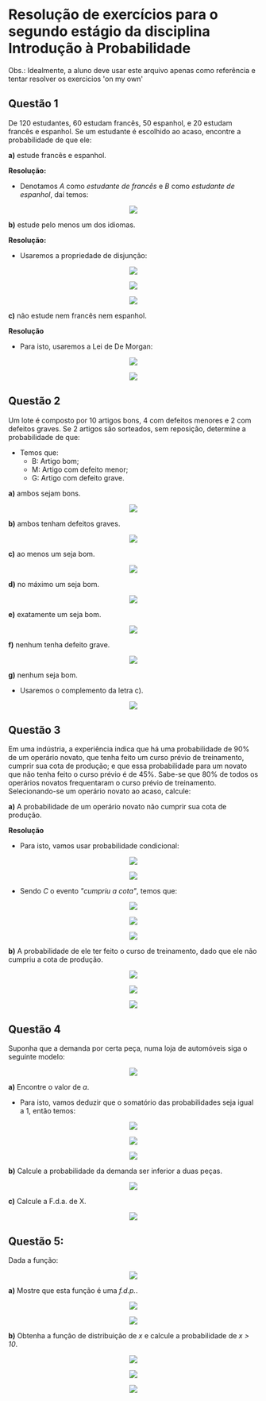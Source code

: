 # Resolução de exercícios para o segundo estágio da disciplina Introdução à Probabilidade
Obs.: Idealmente, a aluno deve usar este arquivo apenas como referência e tentar resolver os exercicios 'on my own'

## Questão 1
De 120 estudantes, 60 estudam francês, 50 espanhol, e 20 estudam francês e espanhol. Se um estudante é escolhido ao acaso, encontre a probabilidade de que ele:

**a)** estude francês e espanhol.

**Resolução:**

  - Denotamos *A* como *estudante de francês* e *B* como *estudante de espanhol*, daí temos:
 <p align="center"> 
  <img src="http://latex.codecogs.com/gif.latex?%5Cfn_cm%20%5Csmall%20P%28A%5Ccap%20B%29%20%3D%20%5Cfrac%7B20%7D%7B120%7D%20%3D%20%5Cfrac%7B1%7D%7B6%7D">
</p>

**b)** estude pelo menos um dos idiomas.

**Resolução:**

  - Usaremos a propriedade de disjunção:
   <p align="center"> 
  <img src="http://latex.codecogs.com/gif.latex?%5Cfn_cm%20%5Csmall%20P%28A%5Ccup%20B%20%29%20%3D%20P%28A%29%20&plus;P%28B%29%20-%20P%28A%5Ccap%20B%29">
</p>
  <p align="center"> 
  <img src="http://latex.codecogs.com/gif.latex?%5Cfn_cm%20%5Csmall%20P%28A%5Ccup%20B%20%29%20%3D%20%5Cfrac%7B60%7D%7B120%7D%20&plus;%20%5Cfrac%7B50%7D%7B120%7D-%20%5Cfrac%7B1%7D%7B6%7D">
</p>
  <p align="center"> 
  <img src="http://latex.codecogs.com/gif.latex?%5Cfn_cm%20%5Csmall%20P%28A%5Ccup%20B%20%29%20%3D%20%5Cfrac%7B3%7D%7B4%7D">
</p>

**c)** não estude nem francês nem espanhol.

**Resolução** 
  
  - Para isto, usaremos a Lei de De Morgan:
   <p align="center"> 
  <img src="http://latex.codecogs.com/gif.latex?%5Cfn_cm%20%5Csmall%20P%28%5Cbar%7BA%7D%5Ccap%20%5Cbar%7BB%7D%29%20%3D%20P%5Coverline%7B%28A%5Ccup%20B%29%7D">
</p>
  <p align="center"> 
  <img src="http://latex.codecogs.com/gif.latex?%5Cfn_cm%20%5Csmall%20P%5Coverline%7B%28A%5Ccup%20B%29%7D%20%3D%201%20-%20P%28A%5Ccup%20B%29%20%3D%20%5Cfrac%7B1%7D%7B4%7D">
</p>

## Questão 2 
Um lote é composto por 10 artigos bons, 4 com defeitos menores e 2 com defeitos graves. Se 2 artigos são sorteados, sem reposição, determine a probabilidade de que:
  - Temos que:
    - B: Artigo bom;
    - M: Artigo com defeito menor;
    - G: Artigo com defeito grave.
    

**a)** ambos sejam bons.
 <p align="center"> 
  <img src="http://latex.codecogs.com/gif.latex?%5Cfn_cm%20%5Csmall%20P%28B%5Ccap%20B%29%20%3D%20%5Cfrac%7B10%7D%7B16%7D.%5Cfrac%7B9%7D%7B15%7D%20%3D%20%5Cfrac%7B3%7D%7B8%7D">
</p>

**b)** ambos tenham defeitos graves.
<p align="center"> 
  <img src="http://latex.codecogs.com/gif.latex?%5Cfn_cm%20%5Csmall%20P%28G%5Ccap%20G%29%20%3D%20%5Cfrac%7B2%7D%7B16%7D.%5Cfrac%7B1%7D%7B15%7D%20%3D%20%5Cfrac%7B1%7D%7B120%7D">
</p>

**c)** ao menos um seja bom.
<p align="center"> 
  <img src="http://latex.codecogs.com/gif.latex?%5Cfn_cm%20%5Csmall%20P%28B%29%20&plus;%20P%28M%5Ccap%20B%29%20&plus;%20P%28G%5Ccap%20B%29%20%3D%20%5Cfrac%7B10%7D%7B16%7D%20&plus;%20%5Cfrac%7B4%7D%7B16%7D.%5Cfrac%7B10%7D%7B15%7D&plus;%5Cfrac%7B2%7D%7B16%7D.%5Cfrac%7B10%7D%7B15%7D%20%3D%20%5Cfrac%7B7%7D%7B8%7D">
</p>

**d)** no máximo um seja bom.
<p align="center"> 
  <img src="http://latex.codecogs.com/gif.latex?%5Cfn_cm%20%5Csmall%20P%5Coverline%7B%28B%5Ccap%20B%29%7D%20%3D%201%20-%20P%28B%5Ccap%20B%29%20%3D%20%5Cfrac%7B5%7D%7B8%7D">
</p>

**e)** exatamente um seja bom.
<p align="center"> 
  <img src="http://latex.codecogs.com/gif.latex?%5Cfn_cm%20%5Csmall%20P%28B%5Ccap%20M%29%20&plus;P%28B%5Ccap%20G%29%20&plus;P%28M%5Ccap%20B%29%20&plus;P%28G%5Ccap%20B%29%20%3D%20%5Cfrac%7B1%7D%7B2%7D">
</p>

**f)** nenhum tenha defeito grave.
<p align="center"> 
  <img src="http://latex.codecogs.com/gif.latex?%5Cfn_cm%20%5Csmall%20P%28B%5Ccap%20B%29%20&plus;P%28B%5Ccap%20M%29%20&plus;P%28M%5Ccap%20B%29%20&plus;P%28M%5Ccap%20M%29%20%3D%20%5Cfrac%7B31%7D%7B40%7D">
</p>

**g)** nenhum seja bom.
  - Usaremos o complemento da letra c).
<p align="center"> 
  <img src="http://latex.codecogs.com/gif.latex?%5Cfn_cm%20%5Csmall%20P%28%5Coverline%7Bc%7D%29%20%3D%201%20-%20P%28c%29%20%3D%20%5Cfrac%7B1%7D%7B8%7D">
</p>

## Questão 3
Em uma indústria, a experiência indica que há uma probabilidade de 90% de um operário novato, que tenha feito um curso prévio de treinamento, cumprir sua cota de produção; e que essa probabilidade para um novato que não tenha feito o curso prévio é de 45%. Sabe-se que 80% de todos os operários novatos frequentaram o curso prévio de treinamento. Selecionando-se um operário novato ao acaso, calcule:

**a)** A probabilidade de um operário novato não cumprir sua cota de produção.

**Resolução**

  - Para isto, vamos usar probabilidade condicional:
  <p align="center"> 
  <img src="http://latex.codecogs.com/gif.latex?%5Cfn_cm%20%5Csmall%20P%28N_%7Bc%7D%29%20%3D%2080%5C%25">
</p>

<p align="center"> 
  <img src="http://latex.codecogs.com/gif.latex?%5Cfn_cm%20%5Csmall%20P%28N_%7Bs%7D%29%20%3D%2020%5C%25">
</p>

  - Sendo *C* o evento *"cumpriu a cota"*, temos que:
  <p align="center"> 
  <img src="http://latex.codecogs.com/gif.latex?%5Cfn_cm%20%5Csmall%20P%28C%29%20%3D%20P%28N_%7Bc%7D%29.P%28C%7CN_%7Bc%7D%29&plus;P%28N_%7Bs%7D%29.P%28C%7CN_%7Bs%7D%29">
</p>

<p align="center"> 
  <img src="http://latex.codecogs.com/gif.latex?%5Cfn_cm%20%5Csmall%20P%28C%29%20%3D%200.8*0.9&plus;0.2*0.45">
</p>

<p align="center"> 
  <img src="http://latex.codecogs.com/gif.latex?%5Cfn_cm%20%5Csmall%20P%28C%29%20%3D%200.81">
</p>

**b)** A probabilidade de ele ter feito o curso de treinamento, dado que ele não cumpriu a cota de produção.

<p align="center"> 
  <img src="http://latex.codecogs.com/gif.latex?%5Cfn_cm%20%5Csmall%20P%28N_%7Bc%7D%7CC%29%20%3D%20%5Cfrac%7BP%28%5Coverline%7BC%7D%7CN_%7Bc%7D%29.P%28N_%7Bc%7D%29%7D%7BP%28%5Coverline%7BC%7D%29%7D">
</p>

<p align="center"> 
  <img src="http://latex.codecogs.com/gif.latex?%5Cfn_cm%20%5Csmall%20P%28N_%7Bc%7D%7CC%29%20%3D%20%5Cfrac%7B0.1*0.8%7D%7B0.19%7D">
</p>

<p align="center"> 
  <img src="http://latex.codecogs.com/gif.latex?%5Cfn_cm%20%5Csmall%20P%28N_%7Bc%7D%7CC%29%20%3D%200.421">
</p>

## Questão 4
Suponha que a demanda por certa peça, numa loja de automóveis siga o seguinte modelo:
<p align="center"> 
  <img src="http://latex.codecogs.com/gif.latex?%5Cfn_cm%20%5Csmall%20P%28X%3Dk%29%20%3D%5Cfrac%7Ba*2%5E%7Bk%7D%7D%7Bk%21%7D%2C%20k%20%3D%201%2C%202%2C%203%2C%204.">
</p>

**a)** Encontre o valor de *a*.

  - Para isto, vamos deduzir que o somatório das probabilidades seja igual a 1, então temos:
  <p align="center"> 
  <img src="http://latex.codecogs.com/gif.latex?%5Cfn_cm%20%5Csmall%20P%28X%3Dk%29%20%3D%20a%28%5Cfrac%7B2%5E%7B1%7D%7D%7B1%7D%20&plus;%20%5Cfrac%7B2%5E%7B2%7D%7D%7B2%7D%20&plus;%20%5Cfrac%7B2%5E%7B3%7D%7D%7B6%7D%20&plus;%20%5Cfrac%7B2%5E%7B4%7D%7D%7B24%7D%29%20%3D%201">
</p>

<p align="center"> 
  <img src="http://latex.codecogs.com/gif.latex?%5Cfn_cm%20%5Csmall%20a%282%20&plus;%202%20&plus;%20%5Cfrac%7B4%7D%7B3%7D%20&plus;%20%5Cfrac%7B2%7D%7B3%7D%29%20%3D%201">
</p>

<p align="center"> 
  <img src="http://latex.codecogs.com/gif.latex?%5Cfn_cm%20%5Csmall%20a%20%3D%20%5Cfrac%7B1%7D%7B6%7D">
</p>

**b)** Calcule a probabilidade da demanda ser inferior a duas peças.

<p align="center"> 
  <img src="http://latex.codecogs.com/gif.latex?%5Cfn_cm%20%5Csmall%20P%28X%20%3C%202%29%3D%5Cfrac%7B1*2%5E%7B1%7D%7D%7B6*1%21%7D%3D%5Cfrac%7B1%7D%7B3%7D">
</p>

**c)** Calcule a F.d.a. de X.

<p align="center"> 
  <img src="http://latex.codecogs.com/gif.latex?%5Cfn_cm%20%5Csmall%20F%28X%29%20%3D%20%5Cleft%20%5C%7B%20%5Cbegin%7Bmatrix%7D%200%2C%20%26%20%5Cmbox%7Bse%20%7Dx%20%3C%201%2C%20%5C%5C%20%5Cfrac%7B1%7D%7B3%7D%2C%20%26%20%5Cmbox%7Bse%20%7D%201%5Cleq%20x%20%3C%202%2C%20%5C%5C%20%5Cfrac%7B1%7D%7B3%7D%2C%20%26%20%5Cmbox%7Bse%20%7D%202%5Cleq%20x%20%3C%203%2C%20%5C%5C%20%5Cfrac%7B2%7D%7B9%7D%2C%20%26%20%5Cmbox%7Bse%20%7D%203%5Cleq%20x%20%3C%204%2C%20%5C%5C%20%5Cfrac%7B1%7D%7B9%7D%2C%20%26%20%5Cmbox%7Bse%20%7D%20x%20%5Cgeq%204%20%5C%5C%20%5Cend%7Bmatrix%7D%20%5Cright.">
</p>

## Questão 5:
Dada a função:

<p align="center"> 
  <img src="http://latex.codecogs.com/gif.latex?%5Cfn_cm%20%5Csmall%20f%28x%29%20%3D%20%5Cleft%20%5C%7B%20%5Cbegin%7Bmatrix%7D%202e%5E%7B-2x%7D%2C%20%26%20%5Cmbox%7Bse%20%7Dx%20%5Cgeq%200%2C%20%5C%5C%200%2C%20%26%20%5Cmbox%7Bse%20%7D%20x%20%3C%200%20%5C%5C%20%5Cend%7Bmatrix%7D%20%5Cright.">
</p>

**a)** Mostre que esta função é uma *f.d.p.*.
<p align="center"> 
  <img src="http://latex.codecogs.com/gif.latex?%5Cfn_cm%20%5Csmall%20%5Cint_%7B0%7D%5E%7B%5Cinfty%7D2e%5E%7B-2x%7Ddx%20%3D%202%20%5Cleft%20%5B%20%5Cfrac%7Be%5E%7B-2x%7D%7D%7B-2%7D%20%5Cright%20%5D_%7B0%7D%5E%7B%5Cinfty%7D">
</p>

<p align="center"> 
  <img src="http://latex.codecogs.com/gif.latex?%5Cfn_cm%20%5Csmall%20%3D%202%5Cleft%20%5B%200%20&plus;%20%5Cfrac%7Be%5E%7B-0%7D%7D%7B2%7D%20%5Cright%20%5D%20%3D%201">
</p>

**b)** Obtenha a função de distribuição de *x* e calcule a probabilidade de *x > 10*.

<p align="center"> 
  <img src="http://latex.codecogs.com/gif.latex?%5Cfn_cm%20%5Csmall%20F%28x%29%20%3D%5Cint_%7Bx%7D%5E%7B%5Cinfty%7D%202e%5E%7B-2x%7Ddx%20%3D%202%5Cleft%20%5B%20%5Cfrac%7Be%5E%7B-2x%7D%7D%7B-2%7D%20%5Cright%20%5D_%7Bx%7D%5E%7B%5Cinfty%7D%20%3D%202%5Cleft%20%5B%200%20&plus;%20%5Cfrac%7Be%5E%7B-2x%7D%7D%7B2%7D%20%5Cright%20%5D">
</p>

<p align="center"> 
  <img src="http://latex.codecogs.com/gif.latex?%5Cfn_cm%20%5Csmall%20F%28x%29%20%3D%20e%5E%7B-2x%7D">
</p>

<p align="center"> 
  <img src="http://latex.codecogs.com/gif.latex?%5Cfn_cm%20%5Csmall%20F%2810%29%20%3D%20P%28x%3E10%29%20%3D%20e%5E%7B-20%7D">
</p>

